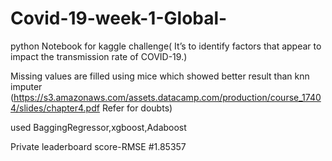 # Covid-19-week-1-Global-
python Notebook for kaggle challenge( It’s to identify factors that appear to impact the transmission rate of COVID-19.)

Missing values are filled using mice which showed better result than knn imputer
(https://s3.amazonaws.com/assets.datacamp.com/production/course_17404/slides/chapter4.pdf  Refer for doubts)

used BaggingRegressor,xgboost,Adaboost

Private leaderboard score-RMSE #1.85357
